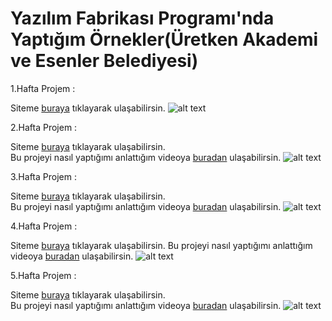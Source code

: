 # Yazılım Fabrikası Programı'nda Yaptığım Örnekler(Üretken Akademi ve Esenler Belediyesi)
1.Hafta Projem :

Siteme [buraya](https://serhatzunluoglu-hesapmakinesi.netlify.app/) tıklayarak ulaşabilirsin.
![alt text](https://github.com/serhatzunluoglu/Yazilimci-Fabrikasi-1.hafta-Hesap-Makinesi-Odevi-Uretken-Akademi/blob/b52caf3590c7bf193976a3c2a988a4dce3f99dc4/Hesap-Makinesi.png)

2.Hafta Projem :

Siteme [buraya](https://serhat-zunluoglu-blog.netlify.app/) tıklayarak ulaşabilirsin.  
Bu projeyi nasıl yaptığımı anlattığım videoya [buradan](https://www.youtube.com/watch?v=tNEK3DVyu1E&ab_channel=SerhatZunluo%C4%9Flu) ulaşabilirsin.
![alt text](https://github.com/serhatzunluoglu/Yazilimci-Fabrikasi-2.Hatfa-Odev-Uretken-Akademi/blob/619008b7b161d4c3d9c89a42d46df11b057ac1b9/ss.png)

3.Hafta Projem :

Siteme [buraya](https://serhat-zunluoglu-weather-app.netlify.app/) tıklayarak ulaşabilirsin.  
Bu projeyi nasıl yaptığımı anlattığım videoya [buradan](https://youtu.be/b0qRyRgplhQ) ulaşabilirsin.
![alt text](https://github.com/serhatzunluoglu/Hava-Durumu-Uygulamasi-Weather-App/blob/ebfc5bd7aadbf01027b0515e9b01ccbebe1a99be/hava-durumu.png)

4.Hafta Projem :

Siteme [buraya](https://serhat-zunluoglu-resim-galerisi.netlify.app/) tıklayarak ulaşabilirsin.
Bu projeyi nasıl yaptığımı anlattığım videoya [buradan](https://youtu.be/w2TDaZw8X1A) ulaşabilirsin.
![alt text](https://github.com/serhatzunluoglu/Yazilimci-Fabrikasi-Programi-Ornekleri-Uretken-Akademi/blob/79cae85c651ec1fdc365b1a6c6c6e030c0318564/Kart%20Uygulamas%C4%B1/images/Uygulama%20Resmi.png)

5.Hafta Projem :

Siteme [buraya](https://derece-cevirme-uygulamasi.netlify.app/) tıklayarak ulaşabilirsin.  
Bu projeyi nasıl yaptığımı anlattığım videoya [buradan](https://youtu.be/tBIK3USXGwg) ulaşabilirsin.
![alt text](https://github.com/serhatzunluoglu/Derece-Cevirme-Uygulamasi/blob/1f054e1c17d2174f539c8c83c9ac3317ebac41e2/public/images/ss.png)


